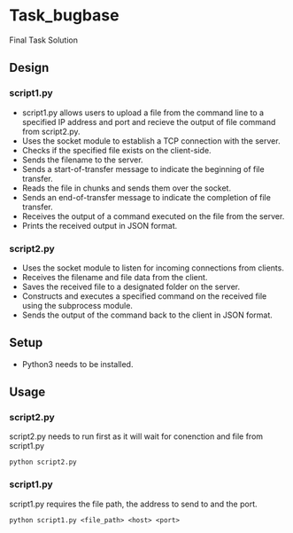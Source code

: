 # Task_bugbase
Final Task Solution

## Design
### script1.py
<ul>
  <li>script1.py allows users to upload a file from the command line to a specified IP address and port and recieve the output of file command from script2.py.</li>
  <li>Uses the socket module to establish a TCP connection with the server.</li>
<li>Checks if the specified file exists on the client-side.</li>
<li>Sends the filename to the server.</li>
<li>Sends a start-of-transfer message to indicate the beginning of file transfer.</li>
<li>Reads the file in chunks and sends them over the socket.</li>
<li>Sends an end-of-transfer message to indicate the completion of file transfer.</li>
<li>Receives the output of a command executed on the file from the server.</li>
<li>Prints the received output in JSON format.</li>
</ul>

### script2.py
<ul>
  <li>Uses the socket module to listen for incoming connections from clients.</li>
<li>Receives the filename and file data from the client.</li>
<li>Saves the received file to a designated folder on the server.</li>
<li>Constructs and executes a specified command on the received file using the subprocess module.</li>
<li>Sends the output of the command back to the client in JSON format.</li>
</ul>

## Setup
<ul>
  <li>Python3 needs to be installed.</li>
</ul>

## Usage
### script2.py
script2.py needs to run first as it will wait for conenction and file from script1.py
```
python script2.py
```

### script1.py
script1.py requires the file path, the address to send to and the port.
```
python script1.py <file_path> <host> <port>
```
